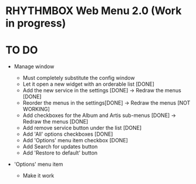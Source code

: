 RHYTHMBOX Web Menu 2.0 (Work in progress)
======================

TO DO
=====
- Manage window
  - Must completely substitute the config window
  - Let it open a new widget with an orderable list [DONE]
  - Add the new service in the settings [DONE] -> Redraw the menus [DONE]
  - Reorder the menus in the settings[DONE] -> Redraw the menus [NOT WORKING]
  - Add checkboxes for the Album and Artis sub-menus [DONE] -> Redraw the menus [DONE]
  - Add remove service button under the list [DONE]
  - Add 'All' options checkboxes [DONE]
  - Add 'Options' menu item checkbox [DONE]
  - Add Search for updates button
  - Add 'Restore to default' button

- 'Options' menu item
  - Make it work

